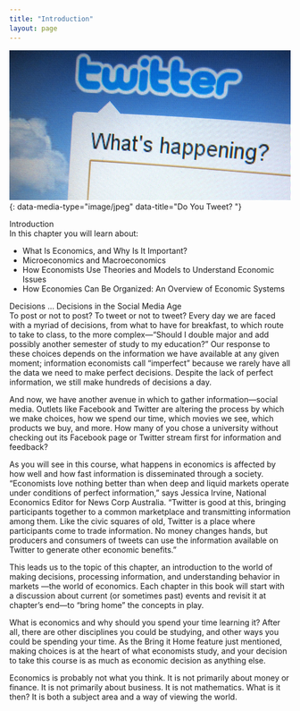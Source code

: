 ```yaml
---
title: "Introduction"
layout: page
---
```



<?cnx.eoc class="summary" title="Chapter Review"?>

<?cnx.eoc class="self-check-questions" title="Self-Check Questions"?>

<?cnx.eoc class="review-questions" title="Review Questions"?>

<?cnx.eoc class="critical-thinking" title="Critical Thinking Questions"?>

<?cnx.eoc class="problems" title="Problems"?>

<?cnx.eoc class="references" title="References"?>

 ![The image is a photograph of Twitter open on a computer screen.](../resources/CNX_Econ_C01_010.jpg "Economics is greatly impacted by how well information travels through society. Today, social media giants Twitter, Facebook, and Instagram are major forces on the information super highway. (Credit: modification of work by Manuel Iglesias/Flickr Creative Commons)"){: data-media-type="image/jpeg" data-title="Do You Tweet? "}

<div data-type="note" class="economics chapter-objectives" markdown="1">
<div data-type="title">
Introduction
</div>
In this chapter you will learn about:

* What Is Economics, and Why Is It Important?
* Microeconomics and Macroeconomics
* How Economists Use Theories and Models to Understand Economic Issues
* How Economies Can Be Organized: An Overview of Economic Systems

</div>

<div data-type="note" class="economics bringhome" markdown="1">
<div data-type="title">
Decisions ... Decisions in the Social Media Age
</div>
To post or not to post? To tweet or not to tweet? Every day we are faced with a myriad of decisions, from what to have for breakfast, to which route to take to class, to the more complex—“Should I double major and add possibly another semester of study to my education?” Our response to these choices depends on the information we have available at any given moment; information economists call “imperfect” because we rarely have all the data we need to make perfect decisions. Despite the lack of perfect information, we still make hundreds of decisions a day.

And now, we have another avenue in which to gather information—social media. Outlets like Facebook and Twitter are altering the process by which we make choices, how we spend our time, which movies we see, which products we buy, and more. How many of you chose a university without checking out its Facebook page or Twitter stream first for information and feedback?

As you will see in this course, what happens in economics is affected by how well and how fast information is disseminated through a society. “Economists love nothing better than when deep and liquid markets operate under conditions of perfect information,” says Jessica Irvine, National Economics Editor for News Corp Australia. “Twitter is good at this, bringing participants together to a common marketplace and transmitting information among them. Like the civic squares of old, Twitter is a place where participants come to trade information. No money changes hands, but producers and consumers of tweets can use the information available on Twitter to generate other economic benefits.”

This leads us to the topic of this chapter, an introduction to the world of making decisions, processing information, and understanding behavior in markets —the world of economics. Each chapter in this book will start with a discussion about current (or sometimes past) events and revisit it at chapter’s end—to “bring home” the concepts in play.

</div>

What is economics and why should you spend your time learning it? After all, there are other disciplines you could be studying, and other ways you could be spending your time. As the Bring it Home feature just mentioned, making choices is at the heart of what economists study, and your decision to take this course is as much as economic decision as anything else.

Economics is probably not what you think. It is not primarily about money or finance. It is not primarily about business. It is not mathematics. What is it then? It is both a subject area and a way of viewing the world.


